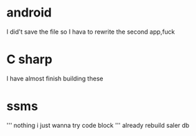 # android
I did't save the file so I hava to rewrite the second app,fuck
# C sharp
I have almost finish building these
# ssms

'''
nothing i just wanna try code block
'''
already rebuild saler db
